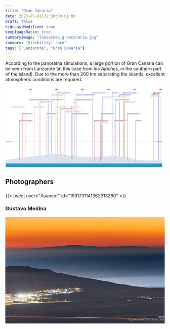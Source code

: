 ```yaml
---
title: "Gran Canaria"
date: 2023-05-01T22:30:00+01:00
draft: false
hideLastModified: true
keepImageRatio: true
summaryImage: "lanzarote_grancanaria.jpg"
summary: "Visibility: rare"
tags: ["Lanzarote", "Gran Canaria"]
---
```


According to the panorama simulations, a large portion of Gran Canaria can be seen from Lanzarote (in this case from _los Ajaches_, in the southern part of the island). Due to the more than 200 km separating the islands, excellent atmospheric conditions are required.

![Gran Canaria from Lanzarote](lanzarote_grancanaria_pano.png)

## Photographers

### 
 {{< tweet user="Xuancor" id="1531731141362913280" >}}

### Gustavo Medina

![Gran Canaria from Lanzarote](lanzarote_grancanaria.jpg)
